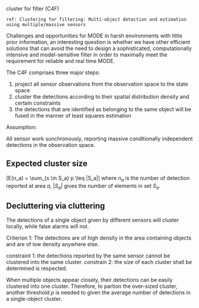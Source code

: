 cluster for filter (C4F)

    ref: Clustering for filtering: Multi-object detection and estimation using multiple/massive sensors


Challenges and opportunities for MODE in harsh environments with little prior information, an interesting question is whether we have other efficient solutions that can avoid the need to design a sophisticated, computationally intensive and model-sensitive filter in order to maximally meet the requirement for reliable and real time MODE.

The C4F comprises three major steps:
1. project all sensor observations from the observation space to the state space
2. cluster the detections according to their spatial distribution density and certain constraints
3. the detections that are identified as belonging to the same object will be fused in the manner of least squares estimation

Assumption:

All sensor work sunchronously, reporting massive conditionally independent detections in the observation space.

## Expected cluster size

\[E(n_a) = \sum_{s \in S_a} p \leq |S_a|\]
where $n_a$ is the number of detection reported at area $a$, $|S_a|$ gives the number of elements in set $S_a$.

## Decluttering via cluttering

The detections of a single object given by different sensors will cluster locally, while false alarms will not.

Criterion 1: The detections are of high density in the area containing objects and are of low density anywhere else.

constraint 1: the detections reported by the same sensor cannot be clustered into the same cluster.
constrain 2: the size of each cluster shall be determined is respected.

When multiple objects appear closely, their detections can be easily clustered into one cluster. Therefore, to partion the over-sized cluster, another threshold $\rho$ is needed to given the average number of detections in a single-object cluster.